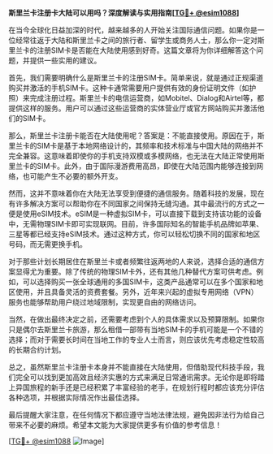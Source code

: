 **斯里兰卡注册卡大陆可以用吗？深度解读与实用指南[[TG💪+ @esim1088](https://t.me/s/esim1088)]**

在当今全球化日益加深的时代，越来越多的人开始关注国际通信问题。如果你是一位经常往返于大陆和斯里兰卡之间的旅行者、留学生或商务人士，那么你一定对斯里兰卡的注册SIM卡是否能在大陆使用感到好奇。这篇文章将为你详细解答这个问题，并提供一些实用的建议。

首先，我们需要明确什么是斯里兰卡的注册SIM卡。简单来说，就是通过正规渠道购买并激活的手机SIM卡。这种卡通常需要用户提供有效的身份证明文件（如护照）来完成注册过程。斯里兰卡的电信运营商，如Mobitel、Dialog和Airtel等，都提供这样的服务。用户可以通过这些运营商的实体营业厅或官方网站购买并激活他们的SIM卡。

那么，斯里兰卡注册卡能否在大陆使用呢？答案是：不能直接使用。原因在于，斯里兰卡的SIM卡是基于本地网络设计的，其频率和技术标准与中国大陆的网络并不完全兼容。这意味着即使你的手机支持双模或多模网络，也无法在大陆正常使用斯里兰卡的SIM卡。此外，由于国际漫游费用高昂，即使在大陆范围内能够连接到网络，也可能产生不必要的额外开支。

然而，这并不意味着你在大陆无法享受到便捷的通信服务。随着科技的发展，现在有许多解决方案可以帮助你在不同国家之间保持无缝沟通。其中最流行的方式之一便是使用eSIM技术。eSIM是一种虚拟SIM卡，可以直接下载到支持该功能的设备中，无需物理SIM卡即可实现联网。目前，许多国际知名的智能手机品牌如苹果、三星等都已经支持eSIM技术。通过这种方式，你可以轻松切换不同的国家和地区号码，而无需更换手机。

对于那些计划长期居住在斯里兰卡或者频繁往返两地的人来说，选择合适的通信方案显得尤为重要。除了传统的物理SIM卡外，还有其他几种替代方案可供考虑。例如，可以选择购买一张全球通用的多国SIM卡，这类产品通常可以在多个国家和地区使用，并且具备灵活的资费套餐。另外，近年来兴起的虚拟专用网络（VPN）服务也能够帮助用户绕过地域限制，实现更自由的网络访问。

当然，在做出最终决定之前，还需要考虑到个人的具体需求以及预算限制。如果你只是偶尔去斯里兰卡旅游，那么租借一部带有当地SIM卡的手机可能是一个不错的选择；而对于需要长时间在当地工作的专业人士而言，则应该优先考虑稳定性较高的长期合约计划。

总之，虽然斯里兰卡注册卡本身并不能直接在大陆使用，但借助现代科技手段，我们完全可以找到更加高效且经济实惠的方式来满足日常通讯需求。无论你是即将踏上异国旅程的新手还是已经积累了丰富经验的老手，在规划行程时都应该充分评估各种选项，并根据实际情况作出最佳选择。

最后提醒大家注意，在任何情况下都应遵守当地法律法规，避免因非法行为给自己带来不必要的麻烦。希望本文能为大家提供更多有价值的参考信息！

[[TG💪+ @esim1088](https://t.me/s/esim1088) ![Image](https://i.postimg.cc/4NQfJmqS/Snipaste-2025-05-13-00-14-12.png)]